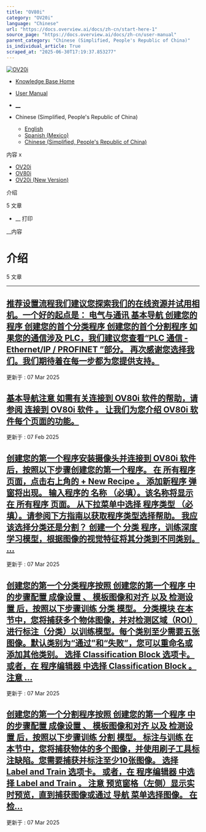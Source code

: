 ```yaml
---
title: "OV80i"
category: "OV20i"
language: "Chinese"
url: "https://docs.overview.ai/docs/zh-cn/start-here-1"
source_page: "https://docs.overview.ai/docs/zh-cn/user-manual"
parent_category: "Chinese (Simplified, People's Republic of China)"
is_individual_article: True
scraped_at: "2025-06-30T17:19:37.853277"
---
```


[ ![OV20i](https://cdn.document360.io/logo/863daf20-40fe-49e9-9c91-e3c6cfba55d1/2e22ebf07a24460d8065cff0cb46d3d4-OverviewLogo.png) ](https://www.overview.ai)

  * [Knowledge Base Home](https://docs.overview.ai)
  * [User Manual](https://docs.overview.ai/docs)



  * [ __](/v1/zh-cn)
  * Chinese \(Simplified, People's Republic of China\)

    * [ English ](/docs/en/start-here-1 "en")
    * [ Spanish \(Mexico\) ](/docs/es-mx/start-here-1 "es-mx")
    * [ Chinese \(Simplified, People's Republic of China\) ](/docs/zh-cn/start-here-1 "zh-cn")




内容 x

  * [ OV20i  ](start-here)
  * [ OV80i  ](start-here-1)
  * [ OV20i \(New Version\)  ](faq)



介绍

5 文章 




  *  __ 打印




 __内容

# 介绍

5 文章 

* * *

## [推荐设置流程我们建议您探索我们的在线资源并试用相机。一个好的起点是： 电气与通讯 基本导航 创建您的程序 创建您的首个分类程序 创建您的首个分割程序 如果您的通信涉及 PLC，我们建议您查看“PLC 通信 - Ethernet/IP / PROFINET ”部分。 再次感谢您选择我们。我们期待着在每一步都为您提供支持。](/docs/zh-cn/ov80i-recommended-setup-flow)

更新于 : 07 Mar 2025

## [基本导航注意 如需有关连接到 OV80i 软件的帮助，请参阅 连接到 OV80i 软件 。 让我们为您介绍 OV80i 软件每个页面的功能。](/docs/zh-cn/ov80i-basic-navigation)

更新于 : 07 Feb 2025

## [创建您的第一个程序安装摄像头并连接到 OV80i 软件后，按照以下步骤创建您的第一个程序。 在 所有程序 页面，点击右上角的 + New Recipe 。 添加新程序 弹窗将出现。 输入程序的 名称 （必填）。该名称将显示在 所有程序 页面。 从下拉菜单中选择 程序类型 （必填）。请参阅下方指南以获取程序类型选择帮助。 我应该选择分类还是分割？ 创建一个 分类 程序，训练深度学习模型，根据图像的视觉特征将其分类到不同类别。 ...](/docs/zh-cn/ov80i-creating-your-first-recipe)

更新于 : 07 Mar 2025

## [创建您的第一个分类程序按照 创建您的第一个程序 中的步骤配置 成像设置 、 模板图像和对齐 以及 检测设置 后，按照以下步骤训练 分类 模型。 分类模块 在本节中，您将捕获多个物体图像，并对检测区域（ROI）进行标注（分类）以训练模型。每个类别至少需要五张图像。默认类别为“通过”和“失败”，您可以重命名或添加其他类别。 选择 Classification Block 选项卡。 或者，在 程序编辑器 中选择 Classification Block 。 注意 ...](/docs/zh-cn/ov80i-creating-your-first-classification-recipe)

更新于 : 07 Mar 2025

## [创建您的第一个分割程序按照 创建您的第一个程序 中的步骤配置 成像设置 、 模板图像和对齐 以及 检测设置 后，按照以下步骤训练 分割 模型。 标注与训练 在本节中，您将捕获物体的多个图像，并使用刷子工具标注缺陷。您需要捕获并标注至少10张图像。 选择 Label and Train 选项卡。 或者，在 程序编辑器 中选择 Label and Train 。 注意 预览窗格（左侧）显示实时预览，直到捕获图像或通过 导航 菜单选择图像。 在 检...](/docs/zh-cn/ov80i-creating-your-first-segmentation-recipe)

更新于 : 07 Mar 2025
